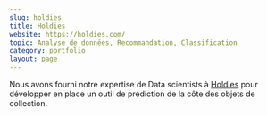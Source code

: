 ```yaml
---
slug: holdies
title: Holdies
website: https://holdies.com/
topic: Analyse de données, Recommandation, Classification
category: portfolio
layout: page
---
```

Nous avons fourni notre expertise de Data scientists à [Holdies]({{page.website}}) pour développer en place un outil de prédiction de la côte des objets de collection.
